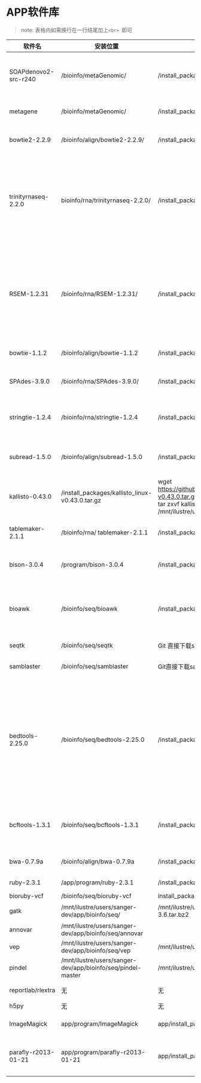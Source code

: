 # APP软件库

> note: 表格内如需换行在一行结尾加上`<br> `即可


| 软件名 | 安装位置  | 安装包路径  | 安装命令 | 环境配置 |
| -------|-----------|-------------|----------|----------|
|SOAPdenovo2-src-r240|/bioinfo/metaGenomic/|/install_packages/SOAPdenovo2-src-r240.tgz|wget https://sourceforge.net/projects/soapdenovo2/files/latest/SOAPdenovo2-src-r240.tgz<br>tar -zxvf SOAPdenovo2-src-r240.tgz -C /mnt/ilustre/users/sanger-dev/app/bioinfo/metaGenomic/ <br>make||
|metagene|/bioinfo/metaGenomic/ | /install_packages/metagene.tar.gz | wget http://metagene.cb.k.u-tokyo.ac.jp/metagene/metagene.tar.gz <br> tar -zxvf metagene.tar.gz -C  /mnt/ilustre/users/sanger-dev/app/bioinfo/metaGenomic/| |
|bowtie2-2.2.9| /bioinfo/align/bowtie2-2.2.9/  |/install_packages/bowtie2-2.2.9-linux-x86_64.zip | wget https://sourceforge.net/projects/bowtie-bio/files/bowtie2/2.2.9/bowtie2-2.2.9-linux-x86_64.zip/ <br>  unzip bowtie2-2.2.9-linux-x86_64.zip -d  /mnt/ilustre/users/sanger-dev/app/bioinfo/align/bowtie2-2.2.9 |  |
|trinityrnaseq-2.2.0 | bioinfo/rna/trinityrnaseq-2.2.0/ |/install_packages/trinity-v2.2.0.zip|samtools安装出错 undefined reference to `gzopen64'<br> cd  ~/app/bioinfo/rna/trinityrnaseq-2.2.0/ <br> vi Makefile 把安装samtools的make部分注释掉 <br> cd samtools-0.1.19 <br> vi Makefile <br> 修改CFLAGS= -g -Wall -O2 -L /mnt/ilustre/users/sanger-dev/app/program/zlib-1.2.8/lib <br> make & make install  <br> cd ../../  <br> make <br> make plugins|          |
|        |           |             |          |          |
| RSEM-1.2.31 | /bioinfo/rna/RSEM-1.2.31/ | /install_packages/RSEM-1.2.31.tar.gz | tar -xzvf RSEM-1.2.31.tar.gz<br>cd RSEM-1.2.31<br>修改Makefile，改变samtools变量，指定到/mnt/ilustre/users/sanger-dev/app/bioinfo/align/samtools-1.3.1/samtools<br>###<br>SAMTOOLS = /mnt/ilustre/users/sanger-dev/app/bioinfo/align/samtools-1.3.1<br>HTSLIB = htslib-1.3.1<br>####<br>make<br>make install DESTDIR=/mnt/ilustre/users/sanger-dev/app/bioinfo/rna/ prefix=RSEM-1.2.31/ |  |
| bowtie-1.1.2 | /bioinfo/align/bowtie-1.1.2 | /install_packages/bowtie-1.1.2-linux-x86_64.zip | unzip bowtie-1.1.2-linux-x86_64.zip  -d  /mnt/ilustre/users/sanger-dev/app/bioinfo/align/bowtie-1.1.2<br>boost-1.61.0 | /library/boost-1.61.0 | /install_packages/ | export PATH=/mnt/ilustre/users/sanger-dev/app/gcc/5.1.0/bin:$PATH<br>export LD_LIBRARY_PATH=/mnt/ilustre/users/sanger-dev/app/gcc/5.1.0/lib64:$LD_LIBRARY_PATH<br>./bootstrap.sh --prefix=/mnt/ilustre/users/sanger-dev/app/library/boost-1.61.0<br>./b2 install --prefix="/mnt/ilustre/users/sanger-dev/app/library/boost-1.61.0" |  |
| SPAdes-3.9.0 | /bioinfo/rna/SPAdes-3.9.0/ | /install_packages/SPAdes-3.9.0-Linux.tar.gz | wget http://spades.bioinf.spbau.ru/release3.9.0/SPAdes-3.9.0-Linux.tar.gz<br>tar -xzf SPAdes-3.9.0-Linux.tar.gz -C /mnt/ilustre/users/sanger-dev/app/bioinfo/rna/|  |
| stringtie-1.2.4 | /bioinfo/rna/stringtie-1.2.4 | /install_packages/stringtie-1.2.4.Linux_x86_64.tar.gz | wget http://ccb.jhu.edu/software/stringtie/dl/stringtie-1.2.4.Linux_x86_64.tar.gz<br>tar -xzvf stringtie-1.2.4.Linux_x86_64.tar.gz -C ~/app/bioinfo/rna/<br>cd  ~/app/bioinfo/rna/<br>mv stringtie-1.2.4.Linux_x86_64 stringtie-1.2.4|  |
| subread-1.5.0 | /bioinfo/align/subread-1.5.0 | /install_packages/subread-1.5.0-p3-Linux-x86_64.tar.gz | wget https://sourceforge.net/projects/subread/files/subread-1.5.0-p3/subread-1.5.0-p3-source.tar.gz<br>tar zxvf subread-1.5.0-p3-source.tar.gz<br>/mnt/ilustre/users/sanger-dev/app/bioinfo/align/subread-1.5.0<br>kallisto-0.43.0 | /bioinfo/rna/| |
| kallisto-0.43.0 | /install_packages/kallisto_linux-v0.43.0.tar.gz | wget https://github.com/pachterlab/kallisto/releases/download/v0.43.0/kallisto_linux-v0.43.0.tar.gz<br>tar zxvf kallisto_linux-v0.43.0.tar.gz<br>/mnt/ilustre/users/sanger-dev/app/bioinfo/rna/kallisto-0.43.0|  |
| tablemaker-2.1.1 | /bioinfo/rna/ tablemaker-2.1.1 | /install_packages/tablemaker2.1.1.Linux_x86_64.tar.gz | wget https://ndownloader.figshare.com/files/3193031 -O "tablemaker-2.1.1.Linux_x86_64.tar.gz"<br>Tar zxvf tablemaker-2.1.1.Linux_x86_64.tar.gz<br>/mnt/ilustre/users/sanger-dev/app/bioinfo/align/tablemaker-2.1.1|  |
| bison-3.0.4 | /program/bison-3.0.4<br> | /install_packages/bison-3.0.4.tar.gz | tar zxvf bison-3.0.4.tar.gz  -C /mnt/ilustre/users/sanger-dev/app/<br>cd bison-3.0.4<br>./configure<br>make && make install|   |
| bioawk | /bioinfo/seq/bioawk | /install_packages/bioawk-master | git clone git://github.com/lh3/bioawk.git<br>cd bioawk<br>make<br>注：这里要修改Makefile文件中的修改路径到bison与yacc所在路劲<br>YACC = /mnt/ilustre/users/sanger-dev/app/program/bison-3.0.4/bin/bison -y<br>YACC = /mnt/ilustre/users/sanger-dev/app/program/bison-3.0.4/bin/yacc|   |
| seqtk | /bioinfo/seq/seqtk | Git 直接下载seqtk文件夹 | git clone https://github.com/lh3/seqtk.git;<br>cd seqtk;<br>make|  |
| samblaster | /bioinfo/seq/samblaster | Git直接下载samblaster文件夹 | git clone git://github.com/GregoryFaust/samblaster.git<br>cd samblaster<br>make<br>|  |
| bedtools-2.25.0 | /bioinfo/seq/bedtools-2.25.0 | /install_packages/bedtools-2.25.0.tar.gz | wget https://github.com/arq5x/bedtools2/releases/download/v2.25.0/bedtools-2.25.0.tar.gz<br>或者 git clone git://github.com/arq5x/bedtools2.git<br>tar -zxvf bedtools-2.25.0.tar.gz -C /mnt/ilustre/users/sanger-dev/app/bioinfo/seq/bedtools-2.25.0<br>cd bedtools-2.25.0<br>make clean<br>make all<br>注：如果出现gzstream.C:(.text+0x2a2): undefined reference to `gzopen64'<br>下载了zlib-1.2.8<br>方法很多看博客中讲述到 ln -sf ../lib/libz.so.1.2.7 /usr/lib64/libz.so但是权限不够，使用不了，但是可以通过修改Makefile文件中的环境变量能够解决，<br>export LIBS = /mnt/ilustre/users/sanger-dev/app/program/zlib-1.2.8/lib/libz.so.1.2.8<br>|   |
| bcftools-1.3.1 | /bioinfo/seq/bcftools-1.3.1 | /install_packages/bcftools-1.3.1.tar.gz | tar -jxvf bcftools-1.3.1.tar.bz2 -C /mnt/ilustre/users/sanger-dev/app/bioinfo/seq/bcftools-1.3.1<br>cd bcftools-1.3.1<br>make clean<br>make all<br>先安装htslib（make命令），然后再安装bcftools（make命令）<br>|  |
| bwa-0.7.9a | /bioinfo/align/bwa-0.7.9a | /install_packages/bwa-0.7.9a.tar.bz2 | tar jxf bwa-0.7.9a.tar.bz2 -C /mnt/ilustre/users/sanger-dev/app/bioinfo/align/<br>make<br>|  |
| ruby-2.3.1 | /app/program/ruby-2.3.1 | /install_packages/ruby-2.3.1.tar.gz | tar -zxvf  ruby-2.3.1 -C /mnt/ilustre/users/sanger-dev/app/program <br> ./configure --prefix=/path/ && make && make install|  |
| bioruby-vcf | /bioinfo/seq/bioruby-vcf | install_packages/bioruby-vcf-master.zip | |  |
| gatk | /mnt/ilustre/users/sanger-dev/app/bioinfo/seq/ | /mnt/ilustre/users/sanger-dev/app/install_packages/GenomeAnalysisTK-3.6.tar.bz2 | 在官网用邮箱注册，下载软件，是已经编译好的GenomeAnalysisTK.jar，直接可以java调用<br>|  |
| annovar | /mnt/ilustre/users/sanger-dev/app/bioinfo/seq/annovar |  | |  |
| vep | /mnt/ilustre/users/sanger-dev/app/bioinfo/seq/vep | /mnt/ilustre/users/sanger-dev/app/install_packages/vep.zip | perl INSTALL.pl --NO_HTSLIB<br>|  |
| pindel | /mnt/ilustre/users/sanger-dev/app/bioinfo/seq/pindel-master | /mnt/ilustre/users/sanger-dev/app/install_packages/pindel-master.zip | ./INSTALL [path-to-htslib]<br>./pindel [options] | |
| reportlab/rlextra | 无 | 无 |pip install rlextra -i https://网站用户名:[密码]@www.reportlab.com/pypi<br>需要先安装pillow: pip install pillow| |
| h5py| 无 | 无 | pip install h5py | |
| ImageMagick | app/program/ImageMagick | app/install_packages/ImageMagick | ./configure --prefix=/mnt/ilustre/users/sanger/app/program/ImageMagick<br>make<br> make install| ||
| parafly-r2013-01-21 | app/program/parafly-r2013-01-21 | app/install_packages/parafly-r2013-01-21.tgz | tar zxf parafly-r2013-01-21.tgz<br>cd parafly-r2013-01-21<br>./configure --prefix=/mnt/ilustre/users/sanger-dev/app/program/parafly-r2013-01-21/bin<br>make install| ||
